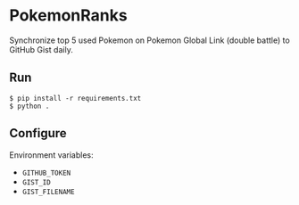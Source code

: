 # PokemonRanks

Synchronize top 5 used Pokemon on Pokemon Global Link (double battle) to GitHub Gist daily.

## Run

    $ pip install -r requirements.txt
    $ python .

## Configure

Environment variables:

- `GITHUB_TOKEN`
- `GIST_ID`
- `GIST_FILENAME`
